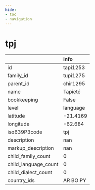 ```yaml
---
hide:
- toc
- navigation
---
```

# tpj
|                      | info     |
|:---------------------|:---------|
| id                   | tapi1253 |
| family_id            | tupi1275 |
| parent_id            | chir1295 |
| name                 | Tapieté  |
| bookkeeping          | False    |
| level                | language |
| latitude             | -21.4169 |
| longitude            | -62.684  |
| iso639P3code         | tpj      |
| description          | nan      |
| markup_description   | nan      |
| child_family_count   | 0        |
| child_language_count | 0        |
| child_dialect_count  | 0        |
| country_ids          | AR BO PY |